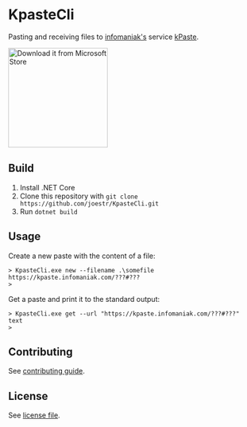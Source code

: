 # KpasteCli

Pasting and receiving files to [infomaniak's](https://www.infomaniak.com/en) service [kPaste](https://kpaste.infomaniak.com/).

<a href="https://apps.microsoft.com/detail/9mxzj94hcc4f?referrer=appbadge&mode=direct" target="_blank" rel="noopener">
	<img src="https://get.microsoft.com/images/en-us%20light.svg" alt="Download it from Microsoft Store" width="200"/>
</a>

## Build

1. Install .NET Core
2. Clone this repository with `git clone https://github.com/joestr/KpasteCli.git`
3. Run `dotnet build`

## Usage

Create a new paste with the content of a file:
```
> KpasteCli.exe new --filename .\somefile
https://kpaste.infomaniak.com/???#???
>
```

Get a paste and print it to the standard output:
```
> KpasteCli.exe get --url "https://kpaste.infomaniak.com/???#???"
text
>
```

## Contributing

See [contributing guide](./CONTRIBUTING.md).

## License

See [license file](./LICENSE.txt).
